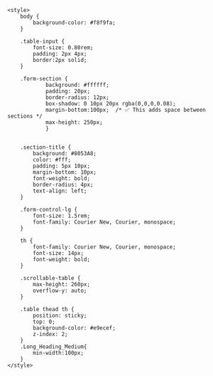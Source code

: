     <style>
        body {
            background-color: #f8f9fa;
        }

        .table-input {
            font-size: 0.80rem;
            padding: 2px 4px;
            border:2px solid;
        }

        .form-section {
                background: #ffffff;
                padding: 20px;
                border-radius: 12px;
                box-shadow: 0 10px 20px rgba(0,0,0,0.08);
                margin-bottom:100px;  /* ✅ This adds space between sections */
                max-height: 250px;
                }


        .section-title {
            background: #8053A8;
            color: #fff;
            padding: 5px 10px;
            margin-bottom: 10px;
            font-weight: bold;
            border-radius: 4px;
            text-align: left;
        }

        .form-control-lg {
            font-size: 1.5rem;
            font-family: Courier New, Courier, monospace;
        }

        th {
            font-family: Courier New, Courier, monospace;
            font-size: 14px;
            font-weight: bold;
        }

        .scrollable-table {
            max-height: 260px;
            overflow-y: auto;
        }

        .table thead th {
            position: sticky;
            top: 0;
            background-color: #e9ecef;
            z-index: 2;
        }
        .Long_Heading_Medium{
            min-width:100px;
        }
    </style>
